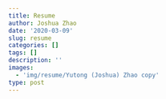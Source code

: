```yaml
---
title: Resume
author: Joshua Zhao
date: '2020-03-09'
slug: resume
categories: []
tags: []
description: ''
images: 
  - 'img/resume/Yutong (Joshua) Zhao copy'
type: post
---
```

